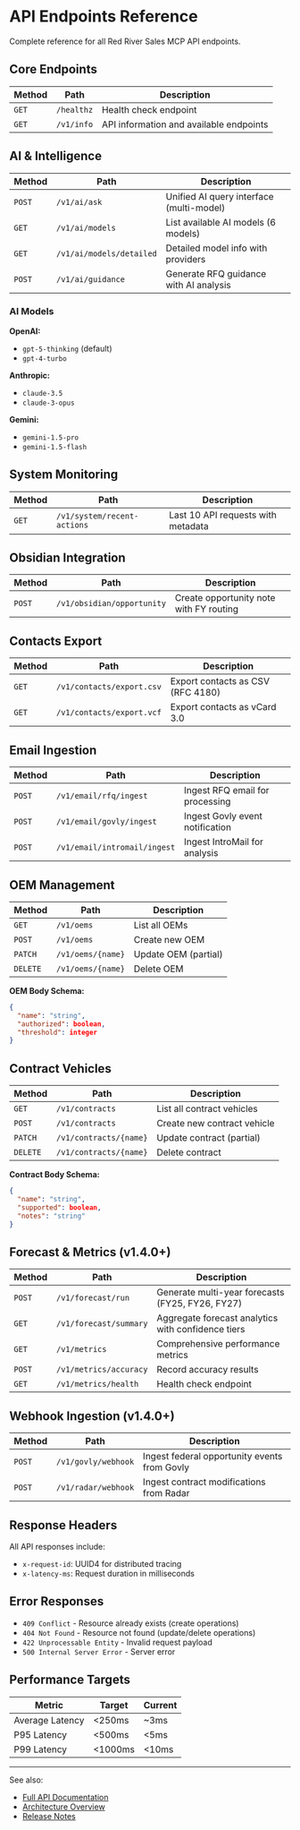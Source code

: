 # API Endpoints Reference

Complete reference for all Red River Sales MCP API endpoints.

## Core Endpoints

| Method | Path | Description |
|--------|------|-------------|
| `GET` | `/healthz` | Health check endpoint |
| `GET` | `/v1/info` | API information and available endpoints |

## AI & Intelligence

| Method | Path | Description |
|--------|------|-------------|
| `POST` | `/v1/ai/ask` | Unified AI query interface (multi-model) |
| `GET` | `/v1/ai/models` | List available AI models (6 models) |
| `GET` | `/v1/ai/models/detailed` | Detailed model info with providers |
| `POST` | `/v1/ai/guidance` | Generate RFQ guidance with AI analysis |

### AI Models

**OpenAI:**
- `gpt-5-thinking` (default)
- `gpt-4-turbo`

**Anthropic:**
- `claude-3.5`
- `claude-3-opus`

**Gemini:**
- `gemini-1.5-pro`
- `gemini-1.5-flash`

## System Monitoring

| Method | Path | Description |
|--------|------|-------------|
| `GET` | `/v1/system/recent-actions` | Last 10 API requests with metadata |

## Obsidian Integration

| Method | Path | Description |
|--------|------|-------------|
| `POST` | `/v1/obsidian/opportunity` | Create opportunity note with FY routing |

## Contacts Export

| Method | Path | Description |
|--------|------|-------------|
| `GET` | `/v1/contacts/export.csv` | Export contacts as CSV (RFC 4180) |
| `GET` | `/v1/contacts/export.vcf` | Export contacts as vCard 3.0 |

## Email Ingestion

| Method | Path | Description |
|--------|------|-------------|
| `POST` | `/v1/email/rfq/ingest` | Ingest RFQ email for processing |
| `POST` | `/v1/email/govly/ingest` | Ingest Govly event notification |
| `POST` | `/v1/email/intromail/ingest` | Ingest IntroMail for analysis |

## OEM Management

| Method | Path | Description |
|--------|------|-------------|
| `GET` | `/v1/oems` | List all OEMs |
| `POST` | `/v1/oems` | Create new OEM |
| `PATCH` | `/v1/oems/{name}` | Update OEM (partial) |
| `DELETE` | `/v1/oems/{name}` | Delete OEM |

**OEM Body Schema:**
```json
{
  "name": "string",
  "authorized": boolean,
  "threshold": integer
}
```

## Contract Vehicles

| Method | Path | Description |
|--------|------|-------------|
| `GET` | `/v1/contracts` | List all contract vehicles |
| `POST` | `/v1/contracts` | Create new contract vehicle |
| `PATCH` | `/v1/contracts/{name}` | Update contract (partial) |
| `DELETE` | `/v1/contracts/{name}` | Delete contract |

**Contract Body Schema:**
```json
{
  "name": "string",
  "supported": boolean,
  "notes": "string"
}
```

## Forecast & Metrics (v1.4.0+)

| Method | Path | Description |
|--------|------|-------------|
| `POST` | `/v1/forecast/run` | Generate multi-year forecasts (FY25, FY26, FY27) |
| `GET` | `/v1/forecast/summary` | Aggregate forecast analytics with confidence tiers |
| `GET` | `/v1/metrics` | Comprehensive performance metrics |
| `POST` | `/v1/metrics/accuracy` | Record accuracy results |
| `GET` | `/v1/metrics/health` | Health check endpoint |

## Webhook Ingestion (v1.4.0+)

| Method | Path | Description |
|--------|------|-------------|
| `POST` | `/v1/govly/webhook` | Ingest federal opportunity events from Govly |
| `POST` | `/v1/radar/webhook` | Ingest contract modifications from Radar |

## Response Headers

All API responses include:
- `x-request-id`: UUID4 for distributed tracing
- `x-latency-ms`: Request duration in milliseconds

## Error Responses

- `409 Conflict` - Resource already exists (create operations)
- `404 Not Found` - Resource not found (update/delete operations)
- `422 Unprocessable Entity` - Invalid request payload
- `500 Internal Server Error` - Server error

## Performance Targets

| Metric | Target | Current |
|--------|--------|---------|
| Average Latency | <250ms | ~3ms |
| P95 Latency | <500ms | <5ms |
| P99 Latency | <1000ms | <10ms |

---

See also:
- [Full API Documentation](../../README.md)
- [Architecture Overview](../architecture/phase3.md)
- [Release Notes](../releases/)